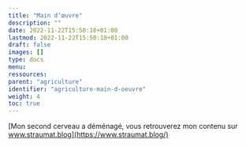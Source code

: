 ```yaml
---
title: "Main d’œuvre"
description: ""
date: 2022-11-22T15:50:18+01:00
lastmod: 2022-11-22T15:50:18+01:00
draft: false
images: []
type: docs
menu:
ressources:
parent: "agriculture"
identifier: "agriculture-main-d-oeuvre"
weight: 4
toc: true
---
```


[Mon second cerveau a déménagé, vous retrouverez mon contenu sur www.straumat.blog](https://www.straumat.blog/)